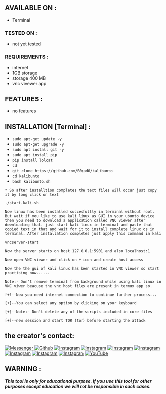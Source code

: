 ## AVAILABLE ON :

* Terminal

### TESTED ON :

* not yet tested

### REQUIREMENTS :
* internet
* 1GB storage
* storage 400 MB
* vnc vivewer app

## FEATURES :

* no features

## INSTALLATION [Terminal] :

* `sudo apt-get update -y`
* `sudo apt-get upgrade -y`
* `sudo apt install git -y`
* `sudo apt install pip`
* `pip install lolcat`
* `cd`
* `git clone https://github.com/B0gad0/kalibunto`
* `cd kalibunto`
* `bash kalibunto.sh`
```
* So after installtion completes the text files will occur just copy it by long click on text
```
`./start-kali.sh`
```
Now linux has been installed succesfullly in terminal without root. But wait if you like to use kali linux as GUI in your ubunto device then you need to download a application called VNC viewer after downloading that. just start kali linux in terminal and paste that copied text in that and wait for it to install complete linux os in terminal. After installation completes just apply this command in kali 
```
`vncserver-start`
```
Now the server starts on host 127.0.0.1:5901 and also localhost:1

Now open VNC viewer and click on + icon and create host access

Now the the gui of kali linux has been started in VNC viewer so start practising now......

Note:- Don't remove terminal from background while using kali linux in VNC viwer beacuse the vnc host files are present in termux app so.

[+]--Now you need internet connection to continue further process...

[+]--You can select any option by clicking on your keyboard

[+]--Note:- Don't delete any of the scripts included in core files

[+]--new session and start TOR (tor) before starting the attack
```

## the creator's contact:

[![Messenger](https://img.shields.io/badge/Chat-Messenger-blue?style=for-the-badge&logo=messenger)](https://rebrand.ly/fbmsnger)
<a href="https://rebrand.ly/githubprof"><img title="Github" src="https://img.shields.io/badge/noob-hackers-brightgreen?style=for-the-badge&logo=github"></a>
[![Instagram](https://img.shields.io/badge/INSTAGRAM-FOLLOW-red?style=for-the-badge&logo=instagram)](https://rebrand.ly/insgrm)
[![Instagram](https://img.shields.io/badge/WEBSITE-VISIT-yellow?style=for-the-badge&logo=blogger)](https://rebrand.ly/noobwebs)
[![Instagram](https://img.shields.io/badge/LINKEDIN-CONNECT-red?style=for-the-badge&logo=linkedin)](https://rebrand.ly/linkedinprof)
[![Instagram](https://img.shields.io/badge/FACEBOOK-LIKE-red?style=for-the-badge&logo=facebook)](https://rebrand.ly/fsbpage)
[![Instagram](https://img.shields.io/badge/TELEGRAM-CHANNEL-red?style=for-the-badge&logo=telegram)](https://rebrand.ly/telegramchnl)
[![Instagram](https://img.shields.io/badge/WHATSAPP-JOINGROUP-red?style=for-the-badge&logo=whatsapp)](https://rebrand.ly/hckrgroups)
[![Instagram](https://img.shields.io/badge/DISCUSSION-FORUM-blue?style=for-the-badge&logo=forum)](https://rebrand.ly/nhforums)
<a href="https://rebrand.ly/noobhackers"><img title="YouTube" src="https://img.shields.io/badge/YouTube-Noob Hackers-red?style=for-the-badge&logo=Youtube"></a>

## WARNING : 
***This tool is only for educational purpose. If you use this tool for other purposes except education we will not be responsible in such cases.***
